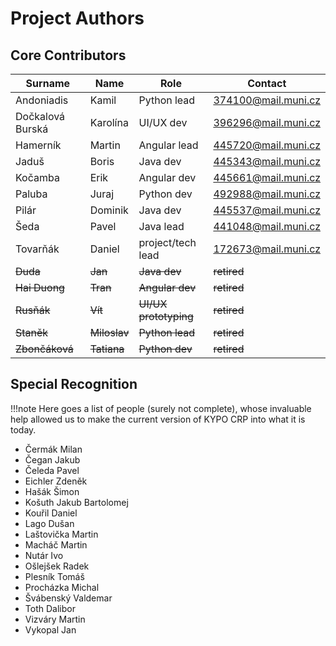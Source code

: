 # Project Authors

## Core Contributors

| Surname | Name | Role | Contact |
| ------ | ------ | ------ | ------ |
| Andoniadis | Kamil | Python lead | <374100@mail.muni.cz> |
| Dočkalová Burská | Karolína | UI/UX dev | <396296@mail.muni.cz> |
| Hamerník| Martin | Angular lead | <445720@mail.muni.cz> |
| Jaduš | Boris | Java dev | <445343@mail.muni.cz> |
| Kočamba | Erik | Angular dev | <445661@mail.muni.cz> |
| Paluba | Juraj | Python dev | <492988@mail.muni.cz> |
| Pilár | Dominik | Java dev | <445537@mail.muni.cz> |
| Šeda | Pavel | Java lead | <441048@mail.muni.cz> |
| Tovarňák| Daniel | project/tech lead | <172673@mail.muni.cz> |
| ~~Duda~~ | ~~Jan~~ | ~~Java dev~~ | ~~retired~~ |
| ~~Hai Duong~~ | ~~Tran~~ | ~~Angular dev~~ | ~~retired~~ |
| ~~Rusňák~~ | ~~Vít~~ | ~~UI/UX prototyping~~ |~~retired~~ |
| ~~Staněk~~ | ~~Miloslav~~ | ~~Python lead~~ | ~~retired~~ |
| ~~Zbončáková~~ | ~~Tatiana~~ | ~~Python dev~~ | ~~retired~~ |


## Special Recognition

!!!note
    Here goes a list of people (surely not complete), whose invaluable help allowed us to make the current version of KYPO CRP into what it is today.

- Čermák Milan
- Čegan Jakub
- Čeleda Pavel
- Eichler Zdeněk
- Hašák Šimon
- Košuth Jakub Bartolomej
- Kouřil Daniel
- Lago Dušan
- Laštovička Martin
- Macháč Martin
- Nutár Ivo
- Ošlejšek Radek
- Plesník  Tomáš
- Procházka Michal
- Švábenský Valdemar
- Toth Dalibor
- Vizváry Martin
- Vykopal Jan
